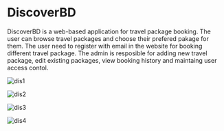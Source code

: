 # DiscoverBD
DiscoverBD is a web-based application for travel package booking. The user can browse travel packages and choose their prefered pakage for them. The user need to 
register with email in the website for booking different travel package. The admin is resposible for adding new travel package, edit existing packages, view booking 
history and maintaing user access contol. 


![dis1](https://github.com/nure-jannat/Elaborate-Marksheet-using-PHP-HTML-CSS/assets/106591934/c808903e-4267-4978-9ccf-d16387ff69d8)

![dis2](https://github.com/nure-jannat/Elaborate-Marksheet-using-PHP-HTML-CSS/assets/106591934/852e1bff-6d47-4b23-a6f8-8b074ccafca3)

![dis3](https://github.com/nure-jannat/Elaborate-Marksheet-using-PHP-HTML-CSS/assets/106591934/d9176e27-bb60-41a1-92c7-09d272ae63bc)

![dis4](https://github.com/nure-jannat/Elaborate-Marksheet-using-PHP-HTML-CSS/assets/106591934/3faff3d7-315c-4ae6-bbde-577cd2961bb0)

